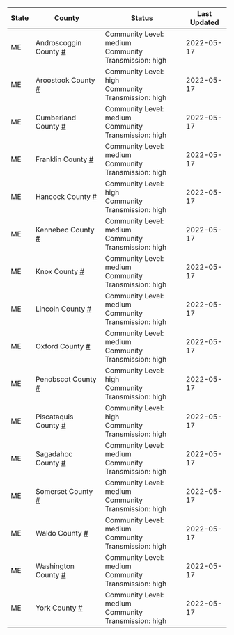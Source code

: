 State | County | Status | Last Updated
--- | --- | --- | --- 
ME | Androscoggin County <a href="#androscoggin_county">#</a> | <a name="androscoggin_county"></a>Community Level: medium<br/>Community Transmission: high | 2022-05-17
ME | Aroostook County <a href="#aroostook_county">#</a> | <a name="aroostook_county"></a>Community Level: high<br/>Community Transmission: high | 2022-05-17
ME | Cumberland County <a href="#cumberland_county">#</a> | <a name="cumberland_county"></a>Community Level: medium<br/>Community Transmission: high | 2022-05-17
ME | Franklin County <a href="#franklin_county">#</a> | <a name="franklin_county"></a>Community Level: medium<br/>Community Transmission: high | 2022-05-17
ME | Hancock County <a href="#hancock_county">#</a> | <a name="hancock_county"></a>Community Level: high<br/>Community Transmission: high | 2022-05-17
ME | Kennebec County <a href="#kennebec_county">#</a> | <a name="kennebec_county"></a>Community Level: medium<br/>Community Transmission: high | 2022-05-17
ME | Knox County <a href="#knox_county">#</a> | <a name="knox_county"></a>Community Level: medium<br/>Community Transmission: high | 2022-05-17
ME | Lincoln County <a href="#lincoln_county">#</a> | <a name="lincoln_county"></a>Community Level: medium<br/>Community Transmission: high | 2022-05-17
ME | Oxford County <a href="#oxford_county">#</a> | <a name="oxford_county"></a>Community Level: medium<br/>Community Transmission: high | 2022-05-17
ME | Penobscot County <a href="#penobscot_county">#</a> | <a name="penobscot_county"></a>Community Level: high<br/>Community Transmission: high | 2022-05-17
ME | Piscataquis County <a href="#piscataquis_county">#</a> | <a name="piscataquis_county"></a>Community Level: high<br/>Community Transmission: high | 2022-05-17
ME | Sagadahoc County <a href="#sagadahoc_county">#</a> | <a name="sagadahoc_county"></a>Community Level: medium<br/>Community Transmission: high | 2022-05-17
ME | Somerset County <a href="#somerset_county">#</a> | <a name="somerset_county"></a>Community Level: medium<br/>Community Transmission: high | 2022-05-17
ME | Waldo County <a href="#waldo_county">#</a> | <a name="waldo_county"></a>Community Level: medium<br/>Community Transmission: high | 2022-05-17
ME | Washington County <a href="#washington_county">#</a> | <a name="washington_county"></a>Community Level: medium<br/>Community Transmission: high | 2022-05-17
ME | York County <a href="#york_county">#</a> | <a name="york_county"></a>Community Level: medium<br/>Community Transmission: high | 2022-05-17
